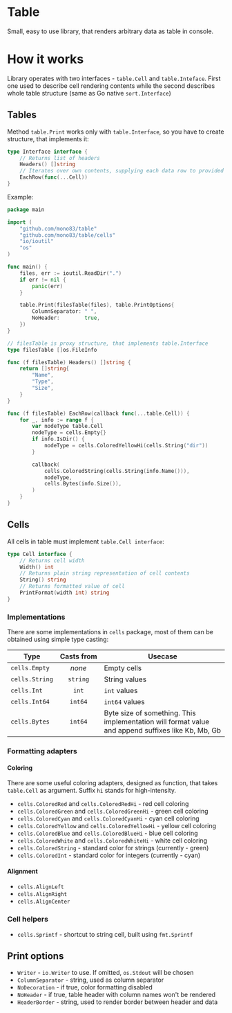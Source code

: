 # Table 

Small, easy to use library, that renders arbitrary data as table in console.


# How it works
 
Library operates with two interfaces - `table.Cell` and `table.Inteface`. First one used to describe cell rendering 
contents while the second describes whole table structure (same as Go native `sort.Interface`)

## Tables

Method `table.Print` works only with `table.Interface`, so you have to create structure, that implements it:

```go
type Interface interface {
	// Returns list of headers
	Headers() []string
	// Iterates over own contents, supplying each data row to provided callback function
	EachRow(func(...Cell))
}
```

Example: 
```go
package main

import (
	"github.com/mono83/table"
	"github.com/mono83/table/cells"
	"io/ioutil"
	"os"
)

func main() {
	files, err := ioutil.ReadDir(".")
	if err != nil {
		panic(err)
	}

	table.Print(filesTable(files), table.PrintOptions{
		ColumnSeparator: " ",
		NoHeader:        true,
	})
}

// filesTable is proxy structure, that implements table.Interface
type filesTable []os.FileInfo

func (f filesTable) Headers() []string {
	return []string{
		"Name",
		"Type",
		"Size",
	}
}

func (f filesTable) EachRow(callback func(...table.Cell)) {
	for _, info := range f {
		var nodeType table.Cell
		nodeType = cells.Empty{}
		if info.IsDir() {
			nodeType = cells.ColoredYellowHi(cells.String("dir"))
		}

		callback(
			cells.ColoredString(cells.String(info.Name())),
			nodeType,
			cells.Bytes(info.Size()),
		)
	}
}
```


## Cells 

All cells in table must implement `table.Cell interface`:

```go
type Cell interface {
	// Returns cell width
	Width() int
	// Returns plain string representation of cell contents
	String() string
	// Returns formatted value of cell
	PrintFormat(width int) string
}
```

### Implementations

There are some implementations in `cells` package, most of them can be obtained using simple type casting:

|     Type     | Casts&nbsp;from | Usecase |
|--------------|:----------:|---------|
|`cells.Empty` |*none*      | Empty cells |
|`cells.String`|`string`    | String values |
|`cells.Int`   |`int`       | `int` values |
|`cells.Int64` |`int64`     | `int64` values |
|`cells.Bytes` |`int64`     | Byte size of something. This implementation will format value and append suffixes like Kb, Mb, Gb |

### Formatting adapters

#### Coloring

There are some useful coloring adapters, designed as function, that takes `table.Cell` as argument. Suffix `hi`
stands for high-intensity.

* `cells.ColoredRed` and `cells.ColoredRedHi` - red cell coloring
* `cells.ColoredGreen` and `cells.ColoredGreenHi` - green cell coloring
* `cells.ColoredCyan` and `cells.ColoredCyanHi` - cyan cell coloring
* `cells.ColoredYellow` and `cells.ColoredYellowHi` - yellow cell coloring
* `cells.ColoredBlue` and `cells.ColoredBlueHi` - blue cell coloring
* `cells.ColoredWhite` and `cells.ColoredWhiteHi` - white cell coloring
* `cells.ColoredString` - standard color for strings (currently - green)
* `cells.ColoredInt` - standard color for integers (currently - cyan)

#### Alignment

* `cells.AlignLeft`
* `cells.AlignRight`
* `cells.AlignCenter`

### Cell helpers

* `cells.Sprintf` - shortcut to string cell, built using `fmt.Sprintf`

## Print options

* `Writer` - `io.Writer` to use. If omitted, `os.Stdout` will be chosen
* `ColumnSeparator` - string, used as column separator
* `NoDecoration` - if true, color formatting disabled
* `NoHeader` - if true, table header with column names won't be rendered
* `HeaderBorder` - string, used to render border between header and data
